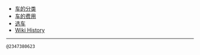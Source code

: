 - [车的分类](/0002_车的分类)
- [车的费用](/0003_车的费用)
- [选车](/0001_选车)
- [Wiki History](/hist)

---
<kbd><sub>@2347380623</sub></kbd>
